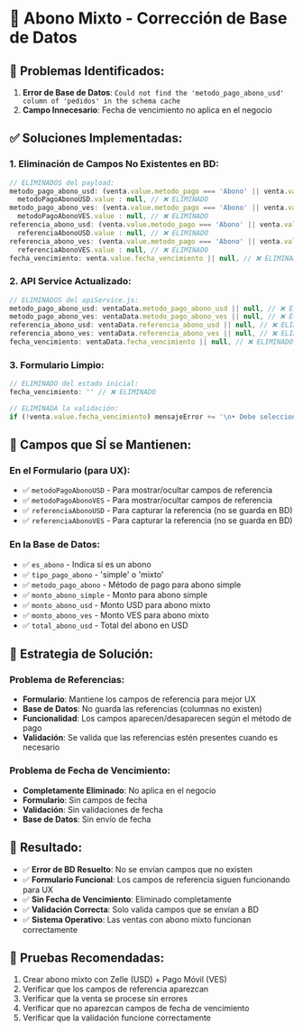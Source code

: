 # 🔧 Abono Mixto - Corrección de Base de Datos

## 🐛 **Problemas Identificados:**
1. **Error de Base de Datos**: `Could not find the 'metodo_pago_abono_usd' column of 'pedidos' in the schema cache`
2. **Campo Innecesario**: Fecha de vencimiento no aplica en el negocio

## ✅ **Soluciones Implementadas:**

### **1. Eliminación de Campos No Existentes en BD:**
```javascript
// ELIMINADOS del payload:
metodo_pago_abono_usd: (venta.value.metodo_pago === 'Abono' || venta.value.tipo_pago === 'Abono') && tipoPagoAbono.value === 'mixto' ? 
  metodoPagoAbonoUSD.value : null, // ❌ ELIMINADO
metodo_pago_abono_ves: (venta.value.metodo_pago === 'Abono' || venta.value.tipo_pago === 'Abono') && tipoPagoAbono.value === 'mixto' ? 
  metodoPagoAbonoVES.value : null, // ❌ ELIMINADO
referencia_abono_usd: (venta.value.metodo_pago === 'Abono' || venta.value.tipo_pago === 'Abono') && tipoPagoAbono.value === 'mixto' ? 
  referenciaAbonoUSD.value : null, // ❌ ELIMINADO
referencia_abono_ves: (venta.value.metodo_pago === 'Abono' || venta.value.tipo_pago === 'Abono') && tipoPagoAbono.value === 'mixto' ? 
  referenciaAbonoVES.value : null, // ❌ ELIMINADO
fecha_vencimiento: venta.value.fecha_vencimiento || null, // ❌ ELIMINADO
```

### **2. API Service Actualizado:**
```javascript
// ELIMINADOS del apiService.js:
metodo_pago_abono_usd: ventaData.metodo_pago_abono_usd || null, // ❌ ELIMINADO
metodo_pago_abono_ves: ventaData.metodo_pago_abono_ves || null, // ❌ ELIMINADO
referencia_abono_usd: ventaData.referencia_abono_usd || null, // ❌ ELIMINADO
referencia_abono_ves: ventaData.referencia_abono_ves || null, // ❌ ELIMINADO
fecha_vencimiento: ventaData.fecha_vencimiento || null, // ❌ ELIMINADO
```

### **3. Formulario Limpio:**
```javascript
// ELIMINADO del estado inicial:
fecha_vencimiento: '' // ❌ ELIMINADO

// ELIMINADA la validación:
if (!venta.value.fecha_vencimiento) mensajeError += '\n• Debe seleccionar una fecha de vencimiento'; // ❌ ELIMINADO
```

## 🎯 **Campos que SÍ se Mantienen:**

### **En el Formulario (para UX):**
- ✅ `metodoPagoAbonoUSD` - Para mostrar/ocultar campos de referencia
- ✅ `metodoPagoAbonoVES` - Para mostrar/ocultar campos de referencia
- ✅ `referenciaAbonoUSD` - Para capturar la referencia (no se guarda en BD)
- ✅ `referenciaAbonoVES` - Para capturar la referencia (no se guarda en BD)

### **En la Base de Datos:**
- ✅ `es_abono` - Indica si es un abono
- ✅ `tipo_pago_abono` - 'simple' o 'mixto'
- ✅ `metodo_pago_abono` - Método de pago para abono simple
- ✅ `monto_abono_simple` - Monto para abono simple
- ✅ `monto_abono_usd` - Monto USD para abono mixto
- ✅ `monto_abono_ves` - Monto VES para abono mixto
- ✅ `total_abono_usd` - Total del abono en USD

## 🔧 **Estrategia de Solución:**

### **Problema de Referencias:**
- **Formulario**: Mantiene los campos de referencia para mejor UX
- **Base de Datos**: No guarda las referencias (columnas no existen)
- **Funcionalidad**: Los campos aparecen/desaparecen según el método de pago
- **Validación**: Se valida que las referencias estén presentes cuando es necesario

### **Problema de Fecha de Vencimiento:**
- **Completamente Eliminado**: No aplica en el negocio
- **Formulario**: Sin campos de fecha
- **Validación**: Sin validaciones de fecha
- **Base de Datos**: Sin envío de fecha

## 🎯 **Resultado:**
- ✅ **Error de BD Resuelto**: No se envían campos que no existen
- ✅ **Formulario Funcional**: Los campos de referencia siguen funcionando para UX
- ✅ **Sin Fecha de Vencimiento**: Eliminado completamente
- ✅ **Validación Correcta**: Solo valida campos que se envían a BD
- ✅ **Sistema Operativo**: Las ventas con abono mixto funcionan correctamente

## 🧪 **Pruebas Recomendadas:**
1. Crear abono mixto con Zelle (USD) + Pago Móvil (VES)
2. Verificar que los campos de referencia aparezcan
3. Verificar que la venta se procese sin errores
4. Verificar que no aparezcan campos de fecha de vencimiento
5. Verificar que la validación funcione correctamente
